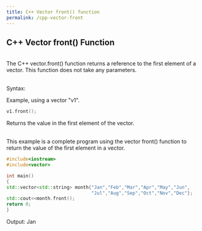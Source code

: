 ```yaml
---
title: C++ Vector front() function
permalink: /cpp-vector-front
---
```


## C++ Vector front() Function
<br/>
The C++ vector.front() function returns a reference to the first element of a vector. This function does not take any parameters.
<br/><br/>

Syntax:

Example, using a vector "v1".
```cpp
v1.front();
```
Returns the value in the first element of the vector.
<br/><br/>



This example is a complete program using the vector front() function to return the value of the first element in a vector.
```cpp
#include<iostream>
#include<vector>

int main()
{
std::vector<std::string> month{"Jan","Feb","Mar","Apr","May","Jun",
                               "Jul","Aug","Sep","Oct","Nov","Dec"};
std::cout<<month.front();
return 0;
}  
```
Output: Jan
